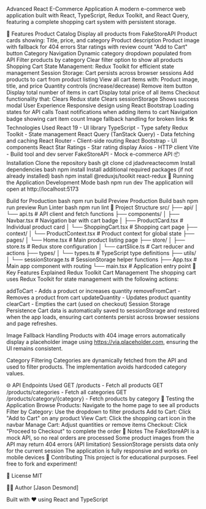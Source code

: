 Advanced React E-Commerce Application
A modern e-commerce web application built with React, TypeScript, Redux Toolkit, and React Query, featuring a complete shopping cart system with persistent storage.

🚀 Features
Product Catalog
Display all products from FakeStoreAPI
Product cards showing:
Title, price, and category
Product description
Product image with fallback for 404 errors
Star ratings with review count
"Add to Cart" button
Category Navigation
Dynamic category dropdown populated from API
Filter products by category
Clear filter option to show all products
Shopping Cart
State Management: Redux Toolkit for efficient state management
Session Storage: Cart persists across browser sessions
Add products to cart from product listing
View all cart items with:
Product image, title, and price
Quantity controls (increase/decrease)
Remove item button
Display total number of items in cart
Display total price of all items
Checkout functionality that:
Clears Redux state
Clears sessionStorage
Shows success modal
User Experience
Responsive design using React Bootstrap
Loading states for API calls
Toast notifications when adding items to cart
Navigation badge showing cart item count
Image fallback handling for broken links
🛠️ Technologies Used
React 19 - UI library
TypeScript - Type safety
Redux Toolkit - State management
React Query (TanStack Query) - Data fetching and caching
React Router - Client-side routing
React Bootstrap - UI components
React Star Ratings - Star rating display
Axios - HTTP client
Vite - Build tool and dev server
FakeStoreAPI - Mock e-commerce API
📦 Installation
Clone the repository
bash
   git clone <your-repo-url>
   cd jdadvreactecomm
Install dependencies
bash
   npm install
Install additional required packages (if not already installed)
bash
   npm install @reduxjs/toolkit react-redux
🚀 Running the Application
Development Mode
bash
npm run dev
The application will open at http://localhost:5173

Build for Production
bash
npm run build
Preview Production Build
bash
npm run preview
Run Linter
bash
npm run lint
📁 Project Structure
src/
├── api/
│   └── api.ts                 # API client and fetch functions
├── components/
│   ├── Navbar.tsx             # Navigation bar with cart badge
│   ├── ProductCard.tsx        # Individual product card
│   └── ShoppingCart.tsx       # Shopping cart page
├── context/
│   └── ProductContext.tsx     # Product context for global state
├── pages/
│   └── Home.tsx               # Main product listing page
├── store/
│   ├── store.ts               # Redux store configuration
│   └── cartSlice.ts           # Cart reducer and actions
├── types/
│   └── types.ts               # TypeScript type definitions
├── utils/
│   └── sessionStorage.ts      # SessionStorage helper functions
├── App.tsx                    # Main app component with routing
└── main.tsx                   # Application entry point
🎯 Key Features Explained
Redux Toolkit Cart Management
The shopping cart uses Redux Toolkit for state management with the following actions:

addToCart - Adds a product or increases quantity
removeFromCart - Removes a product from cart
updateQuantity - Updates product quantity
clearCart - Empties the cart (used on checkout)
Session Storage Persistence
Cart data is automatically saved to sessionStorage and restored when the app loads, ensuring cart contents persist across browser sessions and page refreshes.

Image Fallback Handling
Products with 404 image errors automatically display a placeholder image using https://via.placeholder.com, ensuring the UI remains consistent.

Category Filtering
Categories are dynamically fetched from the API and used to filter products. The implementation avoids hardcoded category values.

🌐 API Endpoints Used
GET /products - Fetch all products
GET /products/categories - Fetch all categories
GET /products/category/{category} - Fetch products by category
🧪 Testing the Application
Browse Products: Navigate to the home page to see all products
Filter by Category: Use the dropdown to filter products
Add to Cart: Click "Add to Cart" on any product
View Cart: Click the shopping cart icon in the navbar
Manage Cart: Adjust quantities or remove items
Checkout: Click "Proceed to Checkout" to complete the order
📝 Notes
The FakeStoreAPI is a mock API, so no real orders are processed
Some product images from the API may return 404 errors (API limitation)
SessionStorage persists data only for the current session
The application is fully responsive and works on mobile devices
🤝 Contributing
This project is for educational purposes. Feel free to fork and experiment!

📄 License
MIT

👨‍💻 Author
[Jason Desmond]

Built with ❤️ using React and TypeScript

